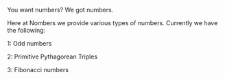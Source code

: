 You want numbers? We got numbers.

Here at Nombers we provide various types of numbers. Currently we have the following:

1: Odd numbers

2: Primitive Pythagorean Triples

3: Fibonacci numbers

